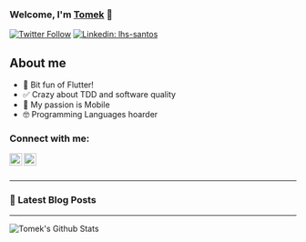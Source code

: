 ### Welcome, I'm [Tomek][website] 👋
[![Twitter Follow](https://img.shields.io/twitter/follow/tpolansk?label=Follow)](https://twitter.com/tpolansk)
[![Linkedin: lhs-santos](https://img.shields.io/badge/-Lucas%20Santos-blue?style=flat-square&logo=Linkedin&logoColor=white&link=https://www.linkedin.com/in/tomaszpolanski/)](https://www.linkedin.com/in/ltomaszpolanski/)

## About me
- 🤯 Bit fun of Flutter!
- ✅ Crazy about TDD and software quality
- 📱 My passion is Mobile
- 🤓 Programming Languages hoarder

### Connect with me:

[<img align="left" alt="tpolansk | Twitter" width="22px" src="https://cdn.jsdelivr.net/npm/simple-icons@v3/icons/twitter.svg" />][twitter]
[<img align="left" alt="Tomek | LinkedIn" width="22px" src="https://cdn.jsdelivr.net/npm/simple-icons@v3/icons/linkedin.svg" />][linkedin]
<br />
<br />

---
### 📕 Latest Blog Posts
<!-- BLOG-POST-LIST:START -->

<!-- BLOG-POST-LIST:END -->

---

<img align="left" alt="Tomek's Github Stats" src="https://github-readme-stats.vercel.app/api?username=tomaszpolanski&show_icons=true&hide_border=true" />


[website]: https://tomek-polanski.com/
[beta_website]: https://tomaszpolanski.github.io/profile/#/
[twitter]: https://twitter.com/tpolansk
[linkedin]: https://www.linkedin.com/in/tomaszpolanski/

<!--- Thanks codeSTACKr (https://www.youtube.com/watch?v=ECuqb5Tv9qI) for nice tutorial on how to create nice Github profile page --->